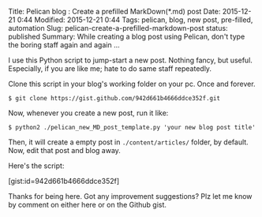 Title: Pelican blog : Create a prefilled MarkDown(*.md) post
Date:  2015-12-21 0:44
Modified:  2015-12-21 0:44
Tags: pelican, blog, new post, pre-filled, automation
Slug: pelican-create-a-prefilled-markdown-post
status: published
Summary: While creating a blog post using Pelican, don't type the boring staff again and again ...

I use this Python script to jump-start a new post. Nothing fancy, but useful.  
Especially, if you are like me; hate to do same staff repeatedly.  
  
Clone this script in your blog's working folder on your pc. Once and forever.

```
$ git clone https://gist.github.com/942d661b4666ddce352f.git
```

Now, whenever you create a new post, run it like:

```
$ python2 ./pelican_new_MD_post_template.py 'your new blog post title'
```

Then, it will create a empty post in `./content/articles/` folder, by default.  
Now, edit that post and blog away.


Here's the script:

[gist:id=942d661b4666ddce352f]
  
  
Thanks for being here. Got any improvement suggestions? Plz let me know by comment on either here or on the Github gist.